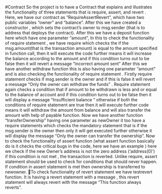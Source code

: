 #Contract
So the project is to have a Contract that explains and illustrates the functionality of three statements that is require, assert, and revert .
Here, we have our contract as “RequireAssertRevert”, which have two public variables “owner” and “balance”.
After this we have created a constructor , which sets the contract’s owner to msg.sender (that is to address that deploys the contract).
After this we have a deposit function here which have one parameter “amount”, In this to check the functionality of require statement , we have require which checks the if the msg.amount(that is the transaction amount) is equal to the amount specified in function call, then it will execute the code further means it will increase the balance according to the amount and if this condition turns out to be false then it will revert a message “incorrect amount sent”
After this we have another withdraw function this is also having one parameter “amount” and is also checking the functionality of require statement . Firstly require statement checks if msg.sender is the owner and if this is false it will revert a message “Only the owner can withdraw the funds” .
Require statement again checks a condition that if amount to be withdrawn is less and or equal to the balance of account and if this condition turns out to be false then it will display a message “Insufficient balance “ otherwise if both the conditions of require statement are true then it will execute further code means it will withdraw the amount from balance and will also transfer the amount with help of payable function.
Now we have another function “transferOwnership” having one parameter as newOwner it too have a require statements which checks the mandatory statement that is if the msg.sender is the owner then only it will get executed further otherwise it will display the message “Only the owner can transfer the ownership”. 
Now to check the functionality of assert function (what assert function basically do is it checks the critical bugs in the code, here we have an example ) here we check if the new Owner’s address is not the zero address (‘address(0)’) if this condition is not met , the transaction is reverted. Unlike require, assert statement should be used to check for conditions that should never happen.
If condition in assert statement is met then ownership is transferred to newowner.
To check functionality of revert statement we have testrevert function. It is having a revert statement with a message , this revert statement will always revert with the message “This function always reverts”.

